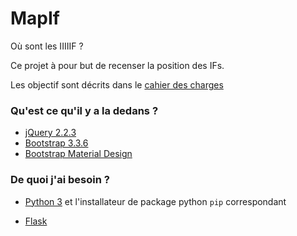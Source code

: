 # MapIf
Où sont les IIIIIF ?

Ce projet à pour but de recenser la position des IFs.

Les objectif sont décrits dans le [cahier des charges](doc/cdc.md)

### Qu'est ce qu'il y a la dedans ?
 * [jQuery 2.2.3](http://jquery.com/)
 * [Bootstrap 3.3.6](http://getbootstrap.com/)
 * [Bootstrap Material Design](http://fezvrasta.github.io/bootstrap-material-design/)

### De quoi j'ai besoin ?
 * [Python 3](https://www.python.org/downloads/) et l'installateur de package python `pip` correspondant

 * [Flask](http://flask.pocoo.org/)
